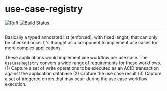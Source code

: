 # use-case-registry

[![Ruff](https://img.shields.io/endpoint?url=https://raw.githubusercontent.com/charliermarsh/ruff/main/assets/badge/v1.json)](https://github.com/charliermarsh/ruff)
[![Build Status](https://github.com/Tomperez98/use-case-registry/workflows/test/badge.svg?branch=main&event=push)](https://github.com/Tomperez98/use-case-registry/actions?query=workflow%3Atest)

-----

Basically a typed annotated list (enforced), with fixed lenght, that can only be checked once. It's thought as a component to implement use cases for more complex applications.

These applications would implement one workflow per use case. The `UseCaseRegistry` convers a wide range of requirements for these workflows. (1) Capture a set of write operations to be executed as an ACID transaction against the application database (2) Capture the use case result (3) Capture a set of triggered errors that may ocurr during the use case workflow execution. 
